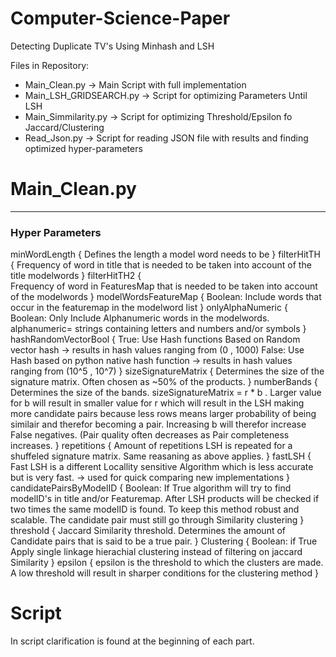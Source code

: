 # Computer-Science-Paper
Detecting Duplicate TV's Using Minhash and LSH

Files in Repository:
   - Main_Clean.py             -> Main Script with full implementation
   - Main_LSH_GRIDSEARCH.py    -> Script for optimizing Parameters Until LSH
   - Main_Simmilarity.py       -> Script for optimizing Threshold/Epsilon fo Jaccard/Clustering
   - Read_Json.py              -> Script for reading JSON file with results and finding optimized hyper-parameters

# Main_Clean.py
----------------------------------------------------------------------------------------------------------------------------------------

### Hyper Parameters ###
minWordLength {
  Defines the length a model word needs to be
  }
filterHitTH   {
  Frequency of word in title that is needed to be taken into account of the title modelwords
  }
filterHitTH2  {  
  Frequency of word in FeaturesMap that is needed to be taken into account of the modelwords
  }
modelWordsFeatureMap {
  Boolean: Include words that occur in the featuremap in the modelword list
  }
onlyAlphaNumeric     {
  Boolean: Only Include Alphanumeric words in the modelwords. alphanumeric= strings containing letters and numbers and/or symbols
  }
hashRandomVectorBool {
  True: Use Hash functions Based on Random vector hash -> results in hash values ranging from (0 , 1000)
  False: Use Hash based on python native hash function -> results in hash values ranging from (10^5 , 10^7)
 }
sizeSignatureMatrix  {
  Determines the size of the signature matrix. Often chosen as ~50% of the products. 
  }
numberBands    {
  Determines the size of the bands. sizeSignatureMatrix = r * b . Larger value for b will result in smaller value for r which will result in the LSH making more candidate pairs   because less rows means larger probability of being similair and therefor becoming a pair. Increasing b will therefor increase False negatives. (Pair quality often decreases     as Pair completeness increases.
  }
repetitions    {
  Amount of repetitions LSH is repeated for a shuffeled signature matrix. Same reasaning as above applies.
  }
fastLSH   {
  Fast LSH is a different Locallity sensitive Algorithm which is less accurate but is very fast. -> used for quick comparing new implementations
  }
candidatePairsByModelID {
  Boolean: If True algorithm will try to find modelID's in title and/or Featuremap. After LSH products will be checked if two times the same modelID is found. To keep this        method robust and scalable. The candidate pair must still go through Similarity clustering
  }
threshold  {
  Jaccard Similarity threshold. Determines the amount of Candidate pairs that is said to be a true pair.
  }
Clustering  {
  Boolean: if True Apply single linkage hierachial clustering instead of filtering on jaccard Similarity 
  }
epsilon   {
  epsilon is the threshold to which the clusters are made. A low threshold will result in sharper conditions for the clustering method
  }
  
# Script
In script clarification is found at the beginning of each part. 
